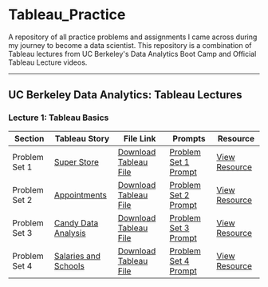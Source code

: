 # Tableau_Practice

A repository of all practice problems and assignments I came across during my journey to become a data scientist. This repository is a combination of Tableau lectures from UC Berkeley's Data Analytics Boot Camp and Official Tableau Lecture videos.

----------------------------------------------------------------------------------------------------------------------------------------

## UC Berkeley Data Analytics: Tableau Lectures

### Lecture 1: Tableau Basics
| Section | Tableau Story | File Link | Prompts | Resource |
| ------------- | ------------- | ------------- | ------------- | ------------- |
| Problem Set 1 | [Super Store](https://public.tableau.com/profile/gian.millare#!/vizhome/UCBerkeleyDataAnalytics-Lecture1/UCBerkeleyDATableau-Lecture1PS1) | [Download Tableau File](https://github.com/gianmillare/Tableau_Practice/blob/master/Berkeley_Tableau_Lectures/lecture_1/problem_set_1.twbx) | [Problem Set 1 Prompt](https://github.com/gianmillare/Tableau_Practice/blob/master/Berkeley_Tableau_Lectures/lecture_1/problem_set_1_prompts.txt) | [View Resource](https://github.com/gianmillare/Tableau_Practice/blob/master/Berkeley_Tableau_Lectures/resources/GlobalSuperstoreOrders2016.xlsx) |
| Problem Set 2 | [Appointments](https://public.tableau.com/profile/gian.millare#!/vizhome/UCBerkeleyDATableau-Lecture1_2/UCBerkeleyDATableau-Lecture1_2) | [Download Tableau File](https://github.com/gianmillare/Tableau_Practice/blob/master/Berkeley_Tableau_Lectures/lecture_1/problem_set_2.twbx) | [Problem Set 2 Prompt](https://github.com/gianmillare/Tableau_Practice/blob/master/Berkeley_Tableau_Lectures/lecture_1/problem_set_2_prompts.txt) | [View Resource](https://github.com/gianmillare/Tableau_Practice/blob/master/Berkeley_Tableau_Lectures/resources/no_shows.csv) |
| Problem Set 3 | [Candy Data Analysis](https://public.tableau.com/profile/gian.millare#!/vizhome/UCBerkeleyDATableau-Lecture1_3/UCBerkeleyDATableau-Lecture1_3) | [Download Tableau File](https://github.com/gianmillare/Tableau_Practice/blob/master/Berkeley_Tableau_Lectures/lecture_1/problem_set_3.twbx) | [Problem Set 3 Prompt](https://github.com/gianmillare/Tableau_Practice/blob/master/Berkeley_Tableau_Lectures/lecture_1/problem_set_3_prompts.txt) | [View Resource](https://github.com/gianmillare/Tableau_Practice/blob/master/Berkeley_Tableau_Lectures/resources/candy-data.csv) |
| Problem Set 4 | [Salaries and Schools](https://public.tableau.com/profile/gian.millare#!/vizhome/UCBerkeleyDATableau-Lecture1_4/UCBerkeleyDATableau-Lecture1_4) | [Download Tableau File](https://github.com/gianmillare/Tableau_Practice/blob/master/Berkeley_Tableau_Lectures/lecture_1/problem_set_4.twbx) | [Problem Set 4 Prompt](https://github.com/gianmillare/Tableau_Practice/blob/master/Berkeley_Tableau_Lectures/lecture_1/problem_set_4_prompts.txt) | [View Resource](https://github.com/gianmillare/Tableau_Practice/blob/master/Berkeley_Tableau_Lectures/resources/salaries-by-college-type.csv) |
